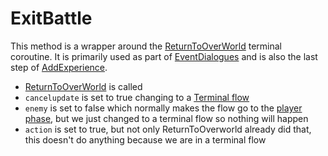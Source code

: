# ExitBattle
This method is a wrapper around the [ReturnToOverWorld](../Terminal%20coroutines/ReturnToOverworld.md) terminal coroutine. It is primarily used as part of [EventDialogues](../EventDialogue.md) and is also the last step of [AddExperience](../Terminal%20coroutines/AddExperience.md).

- [ReturnToOverWorld](../Terminal%20coroutines/ReturnToOverworld.md) is called
- `cancelupdate` is set to true changing to a [Terminal flow](../Update.md#terminal-flow)
- `enemy` is set to false which normally makes the flow go to the [player phase](../Update.md#player-phase), but we just changed to a terminal flow so nothing will happen
- `action` is set to true, but not only ReturnToOverworld already did that, this doesn't do anything because we are in a terminal flow
